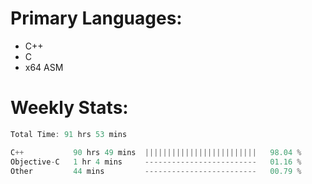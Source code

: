 # Primary Languages:
- C++
- C
- x64 ASM

# Weekly Stats:
<!--START_SECTION:waka-->

```C++
Total Time: 91 hrs 53 mins

C++           90 hrs 49 mins  |||||||||||||||||||||||||   98.04 %
Objective-C   1 hr 4 mins     -------------------------   01.16 %
Other         44 mins         -------------------------   00.79 %
```

<!--END_SECTION:waka-->


